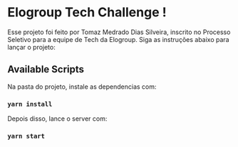 # Elogroup Tech Challenge !

Esse projeto foi feito por Tomaz Medrado Dias Silveira, inscrito no Processo Seletivo para a equipe de Tech da Elogroup. 
Siga as instruções abaixo para lançar o projeto:


## Available Scripts

Na pasta do projeto, instale as dependencias com:

### `yarn install`

Depois disso, lance o server com: 

### `yarn start`
